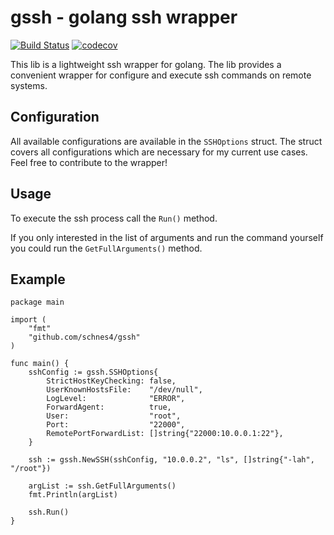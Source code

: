 # gssh - golang ssh wrapper

[![Build Status](https://travis-ci.com/schnes4/gssh.svg)](https://travis-ci.com/schnes4/gssh)
[![codecov](https://codecov.io/gh/schnes4/gssh/branch/master/graph/badge.svg)](https://codecov.io/gh/schnes4/gssh)

This lib is a lightweight ssh wrapper for golang.
The lib provides a convenient wrapper for configure and execute ssh commands on remote systems.

## Configuration

All available configurations are available in the `SSHOptions` struct.
The struct covers all configurations which are necessary for my current use cases.
Feel free to contribute to the wrapper!

## Usage

To execute the ssh process call the `Run()` method.

If you only interested in the list of arguments and run the command yourself you could run the `GetFullArguments()` method.

## Example

```golang
package main

import (
	"fmt"
	"github.com/schnes4/gssh"
)

func main() {
	sshConfig := gssh.SSHOptions{
		StrictHostKeyChecking: false,
		UserKnownHostsFile:    "/dev/null",
		LogLevel:              "ERROR",
		ForwardAgent:          true,
		User:                  "root",
		Port:                  "22000",
		RemotePortForwardList: []string{"22000:10.0.0.1:22"},
	}

	ssh := gssh.NewSSH(sshConfig, "10.0.0.2", "ls", []string{"-lah", "/root"})

	argList := ssh.GetFullArguments()
	fmt.Println(argList)

	ssh.Run()
}
```
